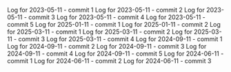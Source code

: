 Log for 2023-05-11 - commit 1
Log for 2023-05-11 - commit 2
Log for 2023-05-11 - commit 3
Log for 2023-05-11 - commit 4
Log for 2023-05-11 - commit 5
Log for 2025-01-11 - commit 1
Log for 2025-01-11 - commit 2
Log for 2025-03-11 - commit 1
Log for 2025-03-11 - commit 2
Log for 2025-03-11 - commit 3
Log for 2025-03-11 - commit 4
Log for 2024-09-11 - commit 1
Log for 2024-09-11 - commit 2
Log for 2024-09-11 - commit 3
Log for 2024-09-11 - commit 4
Log for 2024-09-11 - commit 5
Log for 2024-06-11 - commit 1
Log for 2024-06-11 - commit 2
Log for 2024-06-11 - commit 3
